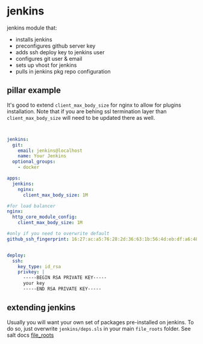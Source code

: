 jenkins
=======

jenkins module that:
 - installs jenkins
 - preconfigures github server key
 - adds ssh deploy key to jenkins user
 - configures git user & email
 - sets up vhost for jenkins
 - pulls in jenkins pkg repo configuration


pillar example
--------------
It's good to extend `client_max_body_size` for nginx to allow for plugins installation. Note that if you are behing ssl termination layer than `client_max_body_size` will need to be updated there as well.


```yaml


jenkins:
  git:
    email: jenkins@localhost
    name: Your Jenkins
  optional_groups:
    - docker

apps:
  jenkins:
    nginx:
      client_max_body_size: 1M

#for load balancer
nginx:
  http_core_module_config:
    client_max_body_size: 1M

#only if you need to overwrite default
github_ssh_fingerprint: 16:27:ac:a5:76:28:2d:36:63:1b:56:4d:eb:df:a6:48


deploy:
  ssh:
    key_type: id_rsa
    privkey: |
      -----BEGIN RSA PRIVATE KEY-----
      your key
      -----END RSA PRIVATE KEY-----


```


extending jenkins
-----------------

Usually you will want your own set of packages pre-installed on jenkins.
To do so, just overwrite `jenkins/deps.sls` in your main `file_roots` folder.
See salt docs [file_roots](http://docs.saltstack.com/en/latest/ref/file_server/file_roots.html)
